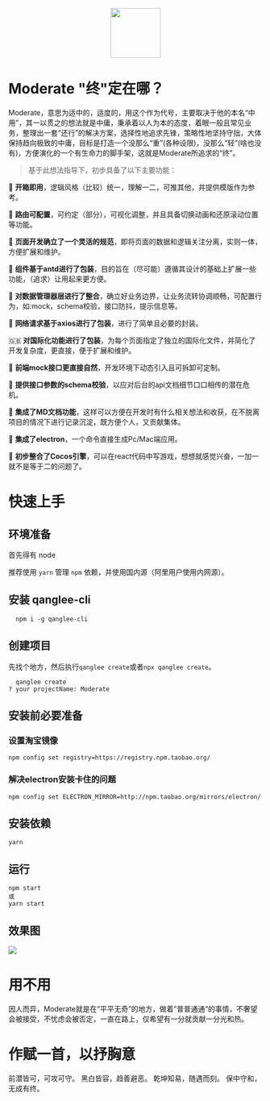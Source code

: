 
<p align="center">
 <img style="
    width: 99px;
" src="https://s1.imagehub.cc/images/2021/06/19/logo29220baeceff248d5.png">
</p>

# Moderate "终"定在哪？

Moderate，意思为适中的，适度的，用这个作为代号，主要取决于他的本名“中用”，其一以贯之的想法就是中庸，秉承着以人为本的态度，着眼一般且常见业务，整理出一套“还行”的解决方案，选择性地追求先锋，策略性地坚持守拙，大体保持趋向极致的中庸，目标是打造一个没那么“重”(各种设限)，没那么“轻”(啥也没有)，方便演化的一个有生命力的脚手架，这就是Moderate所追求的“终”。

>基于此想法指导下，初步具备了以下主要功能：

🥟 __开箱即用__，逻辑风格（比较）统一，理解一二，可推其他，并提供模版作为参考。

🍢 __路由可配置__，可约定（部分），可视化调整，并且具备切换动画和还原滚动位置等功能。

🥥 __页面开发确立了一个灵活的规范__，即将页面的数据和逻辑关注分离，实则一体，方便扩展和维护。

🥪 __组件基于antd进行了包装__，目的旨在（尽可能）遵循其设计的基础上扩展一些功能，（追求）让用起来更方便。

🍱 __对数据管理器层进行了整合__，确立好业务边界，让业务流转协调顺畅，可配置行为，如:mock，schema校验，接口防抖，提示信息等。

🍬 __网络请求基于axios进行了包装__，进行了简单且必要的封装。

🇬🇧 __对国际化功能进行了包装__，为每个页面指定了独立的国际化文件，并简化了开发复杂度，更直接，便于扩展和维护。

🥦 __前端mock接口更直接自然__，开发环境下动态引入且可拆卸可定制。

📐 __提供接口参数的schema校验__，以应对后台的api文档细节口口相传的潜在危机。

📒 __集成了MD文档功能__，这样可以方便在开发时有什么相关想法和收获，在不脱离项目的情况下进行记录沉淀，既方便个人，又贡献集体。

🥡 __集成了electron__，一个命令直接生成Pc/Mac端应用。

🏀 __初步整合了Cocos引擎__，可以在react代码中写游戏，想想就感觉兴奋，一加一就不是等于二的问题了。


# 快速上手

## 环境准备

首先得有 node

推荐使用 `yarn` 管理 `npm` 依赖，并使用国内源（阿里用户使用内网源）。

## 安装 qanglee-cli

```shell
  npm i -g qanglee-cli
```

## 创建项目

先找个地方，然后执行`qanglee create`或者`npx qanglee create`。

```shell
  qanglee create
? your projectName: Moderate

```

## 安装前必要准备
### 设置淘宝镜像
```shell
npm config set registry=https://registry.npm.taobao.org/
```

### 解决electron安装卡住的问题

```shell
npm config set ELECTRON_MIRROR=http://npm.taobao.org/mirrors/electron/
```

## 安装依赖

```shell
yarn
```
 

## 运行

```shell
npm start
或
yarn start
```

## 效果图
![](https://s1.imagehub.cc/images/2021/06/29/ezgif.com-gif-maker-10444ce63768eb8f0e.gif)

# 用不用

因人而异，Moderate就是在“平平无奇”的地方，做着”普普通通“的事情，不奢望会被接受，不忧虑会被否定，一直在路上，仅希望有一分就贡献一分光和热。


# 作赋一首，以抒胸意

  前潜皆可，可攻可守。
  黑白皆容，趋善避恶。
  乾坤知易，随遇而刻。
  保中守和，无成有终。


